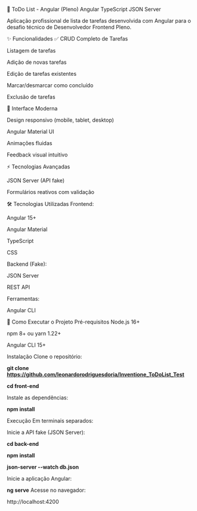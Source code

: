 📝 ToDo List - Angular (Pleno)
Angular
TypeScript
JSON Server

Aplicação profissional de lista de tarefas desenvolvida com Angular para o desafio técnico de Desenvolvedor Frontend Pleno.

✨ Funcionalidades
✅ CRUD Completo de Tarefas

Listagem de tarefas

Adição de novas tarefas

Edição de tarefas existentes

Marcar/desmarcar como concluído

Exclusão de tarefas

🎨 Interface Moderna

Design responsivo (mobile, tablet, desktop)

Angular Material UI

Animações fluidas

Feedback visual intuitivo

⚡ Tecnologias Avançadas

JSON Server (API fake)

Formulários reativos com validação

🛠 Tecnologias Utilizadas
Frontend:

Angular 15+

Angular Material

TypeScript

CSS

Backend (Fake):

JSON Server

REST API

Ferramentas:

Angular CLI

🚀 Como Executar o Projeto
Pré-requisitos
Node.js 16+

npm 8+ ou yarn 1.22+

Angular CLI 15+

Instalação
Clone o repositório:


**git clone https://github.com/leonardorodriguesdoria/Inventione_ToDoList_Test**

**cd front-end**

Instale as dependências:

**npm install**

Execução
Em terminais separados:

Inicie a API fake (JSON Server):

**cd back-end**

**npm install**

**json-server --watch db.json**

Inicie a aplicação Angular:


**ng serve**
Acesse no navegador:

http://localhost:4200
